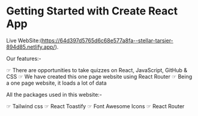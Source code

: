 # Getting Started with Create React App

Live WebSite:(https://64d397d5765d6c68e577a8fa--stellar-tarsier-894d85.netlify.app/).

Our features:-

☞ There are opportunities to take quizzes on React, JavaScript, GitHub & CSS
☞ We have created this one page website using React Router
☞ Being a one page website, it loads a lot of data

All the packages used in this website:-

☞ Tailwind css
☞ React Toastify
☞ Font Awesome Icons
☞ React Router
